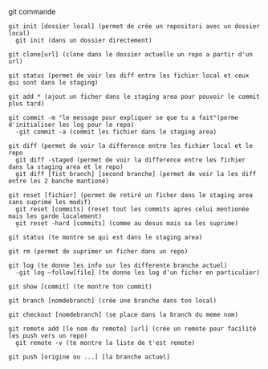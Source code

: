 git commande	
	
	git init [dossier local] (permet de crée un repositori avec un dossier local)
	  git init (dans un dossier directement)
	  
	git clone[url] (clone dans le dossier actuelle un repo a partir d'un url)
	
	git status (permet de voir les diff entre les fichier local et ceux qui sont dans le staging)

	git add * (ajout un ficher dans le staging area pour pouvoir le commit plus tard)
	
	git commit -m "le message pour expliquer se que tu a fait"(perme d'initialiser les log pour le repo)
	  -git commit -a (commit les fichier dans le staging area)

	git diff (permet de voir la difference entre les fichier local et le repo
	  git diff -staged (permet de voir la difference entre les fichier dans la staging area et le repo)
	  git diff [fist branch] [second branche] (permet de voir la les diff entre les 2 banche mantioné)
	
	git reset [fichier] (permet de retiré un ficher dans le staging area sans suprimé les modif)
	  git reset [commits] (reset tout les commits apres celui mentionée mais les garde localement)
	  git reset -hard [commits] (comme au desus mais sa les suprime)
	
	git status (te montre se qui est dans le staging area)
	
	git rm (permet de suprimer un ficher dans un repo)
	
	git log (te donne les info sur les differente branche actuel)
	  -git log –follow[file] (te donne les log d'un ficher en particulier)
	
	git show [commit] (te montre ton commit)
	
	git branch [nomdebranch] (crée une branche dans ton local)
	
	git checkout [nomdebranch] (se place dans la branch du meme nom)
	
	git remote add [le nom du remote] [url] (crée un remote pour facilité les push vers un repo)
	  git remote -v (te montre la liste de t'est remote)

    git push [origine ou ...] [la branche actuel]
